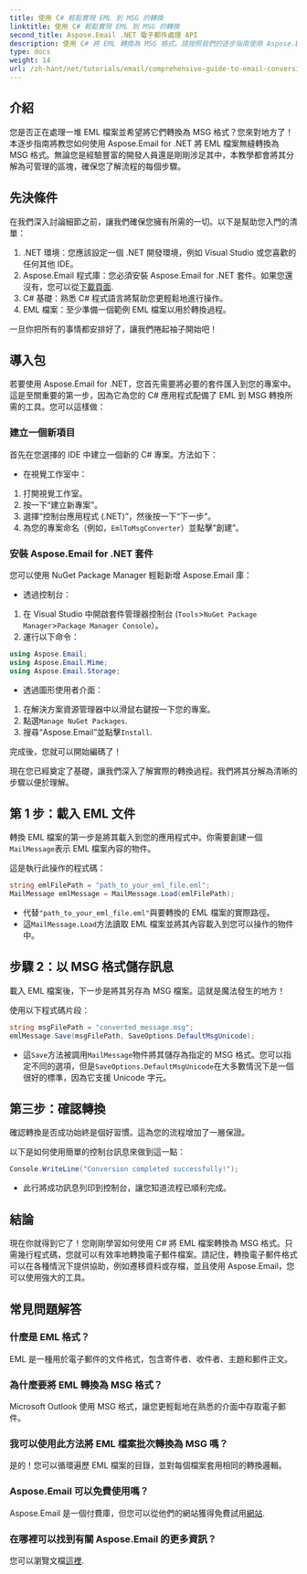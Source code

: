 ```yaml
---
title: 使用 C# 輕鬆實現 EML 到 MSG 的轉換
linktitle: 使用 C# 輕鬆實現 EML 到 MSG 的轉換
second_title: Aspose.Email .NET 電子郵件處理 API
description: 使用 C# 將 EML 轉換為 MSG 格式。請按照我們的逐步指南使用 Aspose.Email for .NET 進行無縫檔案轉換。
type: docs
weight: 14
url: /zh-hant/net/tutorials/email/comprehensive-guide-to-email-conversion-and-export/eml-to-msg-convert-made-easy-using-csharp/
---
```

## 介紹

您是否正在處理一堆 EML 檔案並希望將它們轉換為 MSG 格式？您來對地方了！本逐步指南將教您如何使用 Aspose.Email for .NET 將 EML 檔案無縫轉換為 MSG 格式。無論您是經驗豐富的開發人員還是剛剛涉足其中，本教學都會將其分解為可管理的區塊，確保您了解流程的每個步驟。

## 先決條件

在我們深入討論細節之前，讓我們確保您擁有所需的一切。以下是幫助您入門的清單：

1. .NET 環境：您應該設定一個 .NET 開發環境，例如 Visual Studio 或您喜歡的任何其他 IDE。
2.  Aspose.Email 程式庫：您必須安裝 Aspose.Email for .NET 套件。如果您還沒有，您可以從[下載頁面](https://releases.aspose.com/email/net/).
3. C# 基礎：熟悉 C# 程式語言將幫助您更輕鬆地進行操作。
4. EML 檔案：至少準備一個範例 EML 檔案以用於轉換過程。

一旦你把所有的事情都安排好了，讓我們捲起袖子開始吧！

## 導入包

若要使用 Aspose.Email for .NET，您首先需要將必要的套件匯入到您的專案中。這是至關重要的第一步，因為它為您的 C# 應用程式配備了 EML 到 MSG 轉換所需的工具。您可以這樣做：

### 建立一個新項目

首先在您選擇的 IDE 中建立一個新的 C# 專案。方法如下：

- 在視覺工作室中： 
1. 打開視覺工作室。
2. 按一下“建立新專案”。
3. 選擇“控制台應用程式 (.NET)”，然後按一下“下一步”。
4. 為您的專案命名（例如，`EmlToMsgConverter`）並點擊“創建”。

### 安裝 Aspose.Email for .NET 套件

您可以使用 NuGet Package Manager 輕鬆新增 Aspose.Email 庫：

- 透過控制台：
1. 在 Visual Studio 中開啟套件管理器控制台 (`Tools`>`NuGet Package Manager`>`Package Manager Console`）。
2. 運行以下命令：

```csharp
using Aspose.Email;
using Aspose.Email.Mime;
using Aspose.Email.Storage;
```

- 透過圖形使用者介面：
1. 在解決方案資源管理器中以滑鼠右鍵按一下您的專案。
2. 點選`Manage NuGet Packages`.
3. 搜尋“Aspose.Email”並點擊`Install`.

完成後，您就可以開始編碼了！

現在您已經奠定了基礎，讓我們深入了解實際的轉換過程。我們將其分解為清晰的步驟以便於理解。

## 第 1 步：載入 EML 文件

轉換 EML 檔案的第一步是將其載入到您的應用程式中。你需要創建一個`MailMessage`表示 EML 檔案內容的物件。

這是執行此操作的程式碼：

```csharp
string emlFilePath = "path_to_your_eml_file.eml";
MailMessage emlMessage = MailMessage.Load(emlFilePath);
```
 
- 代替`"path_to_your_eml_file.eml"`與要轉換的 EML 檔案的實際路徑。
- 這`MailMessage.Load`方法讀取 EML 檔案並將其內容載入到您可以操作的物件中。

## 步驟 2：以 MSG 格式儲存訊息

載入 EML 檔案後，下一步是將其另存為 MSG 檔案。這就是魔法發生的地方！

使用以下程式碼片段：

```csharp
string msgFilePath = "converted_message.msg";
emlMessage.Save(msgFilePath, SaveOptions.DefaultMsgUnicode);
```
 
- 這`Save`方法被調用`MailMessage`物件將其儲存為指定的 MSG 格式。您可以指定不同的選項，但是`SaveOptions.DefaultMsgUnicode`在大多數情況下是一個很好的標準，因為它支援 Unicode 字元。

## 第三步：確認轉換

確認轉換是否成功始終是個好習慣。這為您的流程增加了一層保證。

以下是如何使用簡單的控制台訊息來做到這一點：

```csharp
Console.WriteLine("Conversion completed successfully!");
```
 
- 此行將成功訊息列印到控制台，讓您知道流程已順利完成。

## 結論

現在你就得到它了！您剛剛學習如何使用 C# 將 EML 檔案轉換為 MSG 格式。只需幾行程式碼，您就可以有效率地轉換電子郵件檔案。請記住，轉換電子郵件格式可以在各種情況下提供協助，例如遷移資料或存檔，並且使用 Aspose.Email，您可以使用強大的工具。

## 常見問題解答

### 什麼是 EML 格式？
EML 是一種用於電子郵件的文件格式，包含寄件者、收件者、主題和郵件正文。

### 為什麼要將 EML 轉換為 MSG 格式？
Microsoft Outlook 使用 MSG 格式，讓您更輕鬆地在熟悉的介面中存取電子郵件。

### 我可以使用此方法將 EML 檔案批次轉換為 MSG 嗎？
是的！您可以循環遍歷 EML 檔案的目錄，並對每個檔案套用相同的轉換邏輯。

### Aspose.Email 可以免費使用嗎？
 Aspose.Email 是一個付費庫，但您可以從他們的網站獲得免費試用[網站](https://releases.aspose.com/).

### 在哪裡可以找到有關 Aspose.Email 的更多資訊？
您可以瀏覽文檔[這裡](https://reference.aspose.com/email/net/).